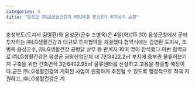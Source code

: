 ```yaml
---
categories: h
title: "음성군 ㈜LG생활건강과 MOU체결 민선8기 투자유치 순항"
---
```

충청북도(도지사 김영환)와 음성군(군수 조병옥)은 4일(화)(15:30) 음성군청에서 군에 투자하는 ㈜LG생활건강과 대규모 투자협약을 체결했다.협약식에는 김영환 도지사, 조병옥 음성군수, ㈜LG생활건강 공병달 상무 등 관계자 10여 명이 참석했다.이번 협약으로 ㈜LG생활건강은 음성군 금왕산업단지 내 7만3422.2㎡ 부지에 중부권 물류허브기지 구축을 위한 건축면적 3만6402.95㎡ 물류센터를 신설하고 고용을 창출할 예정이다.군은 ㈜LG생활건강의 계획된 사업이 원활하게 추진될 수 있도록 행정적으로 적극 지원하고, ㈜LG생활건강은 계